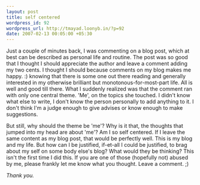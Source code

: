 ```yaml
--- 
layout: post
title: self centered
wordpress_id: 92
wordpress_url: http://tmayad.loonyb.in/?p=92
date: 2007-02-13 00:05:00 +05:30
---
```

<p>Just a couple of minutes back, I was commenting on a blog post, which at best can be described as personal life and routine. The post was so good that I thought I should appreciate the author and leave a comment adding my two cents. I thought I should because comments on my blog makes me happy. :) knowing that there is some one out there reading and generally interested in my otherwise brilliant but monotonous-for-most-part life. All is well and good till there. What I suddenly realized was that the comment ran with only one central theme. 'Me', on the topics she touched. I didn't know what else to write, I don't know the person personally to add anything to it. I don't think I'm a judge enough to give advises or know enough to make suggestions.</p>

<p>But still, why should the theme be 'me'? Why is it that, the thoughts that jumped into my head are about 'me'? Am I so self centered. If I leave the same content as my blog post, that would be perfectly well. This is my blog and my life. But how can I be justified, if-et-all I could be justified, to brag about my self on some body else's blog? What would they be thinking? This isn't the first time I did this. If you are one of those (hopefully not) abused by me, please frankly let me know what you thought. Leave a comment. ;)</p>

<em>Thank you.</em>
